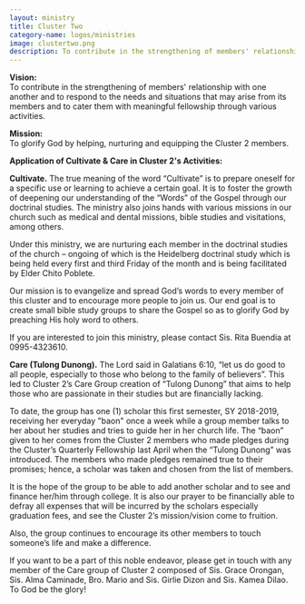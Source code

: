 ```yaml
---
layout: ministry
title: Cluster Two
category-name: logos/ministries
image: clustertwo.png
description: To contribute in the strengthening of members' relationship with one another and to respond to the needs and situations that may arise from its members and to cater them with meaningful fellowship through various activities.
---
```

 

**Vision:**  
To contribute in the strengthening of members' relationship with one another
and to respond to the needs and situations that may arise from its members
and to cater them with meaningful fellowship through various activities.

**Mission:**  
To glorify God by helping, nurturing and equipping the Cluster 2 members.

**Application of Cultivate & Care in Cluster 2's Activities:**

**Cultivate.** The true meaning of the word “Cultivate” is to prepare oneself for
a specific use or learning to achieve a certain goal. It is to foster the growth of
deepening our understanding of the “Words” of the Gospel through our doctrinal
studies. The ministry also joins hands with various missions in our church such as
medical and dental missions, bible studies and visitations, among others.

Under this ministry, we are nurturing each member in the doctrinal studies
of the church – ongoing of which is the Heidelberg doctrinal study which is
being held every first and third Friday of the month and is being facilitated
by Elder Chito Poblete.

Our mission is to evangelize and spread God’s words to every member of
this cluster and to encourage more people to join us. Our end goal is to
create small bible study groups to share the Gospel so as to glorify God by
preaching His holy word to others.

If you are interested to join this ministry, please contact Sis. Rita Buendia at
0995-4323610.

**Care (Tulong Dunong).** The Lord said in Galatians 6:10, “let us do good to
all people, especially to those who belong to the family of believers”. This
led to Cluster 2’s Care Group creation of “Tulong Dunong” that aims to help
those who are passionate in their studies but are financially lacking.

To date, the group has one (1) scholar this first semester, SY 2018-2019,
receiving her everyday "baon" once a week while a group member talks to
her about her studies and tries to guide her in her church life. The “baon”
given to her comes from the Cluster 2 members who made pledges during
the Cluster’s Quarterly Fellowship last April when the “Tulong Dunong”
was introduced. The members who made pledges remained true to their
promises; hence, a scholar was taken and chosen from the list of members.

It is the hope of the group to be able to add another scholar and to see
and finance her/him through college. It is also our prayer to be financially
able to defray all expenses that will be incurred by the scholars especially
graduation fees, and see the Cluster 2’s mission/vision come to fruition.

Also, the group continues to encourage its other members to touch
someone’s life and make a difference.

If you want to be a part of this noble endeavor, please get in touch with any
member of the Care group of Cluster 2 composed of Sis. Grace Orongan,
Sis. Alma Caminade, Bro. Mario and Sis. Girlie Dizon and Sis. Kamea Dilao.
To God be the glory!
